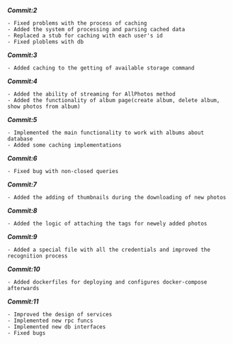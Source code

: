 _**Commit:2**_ 
```
- Fixed problems with the process of caching
- Added the system of processing and parsing cached data
- Replaced a stub for caching with each user's id
- Fixed ploblems with db
```
_**Commit:3**_
```
- Added caching to the getting of available storage command
```

_**Commit:4**_

```
- Added the ability of streaming for AllPhotos method
- Added the functionality of album page(create album, delete album, show photos from album)
```

_**Commit:5**_

```
- Implemented the main functionality to work with albums about database
- Added some caching implementations
```

_**Commit:6**_

```
- Fixed bug with non-closed queries
```

_**Commit:7**_

```
- Added the adding of thumbnails during the downloading of new photos
```

_**Commit:8**_

```
- Added the logic of attaching the tags for newely added photos
```

_**Commit:9**_

```
- Added a special file with all the credentials and improved the recognition process
```

_**Commit:10**_

```
- Added dockerfiles for deploying and configures docker-compose afterwards
```

_**Commit:11**_

```
- Improved the design of services
- Implemented new rpc funcs
- Implemented new db interfaces
- Fixed bugs
```
